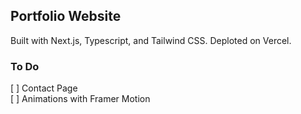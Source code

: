 ## Portfolio Website

Built with Next.js, Typescript, and Tailwind CSS. Deploted on Vercel. 

### To Do 
[ ] Contact Page <br>
[ ] Animations with Framer Motion
